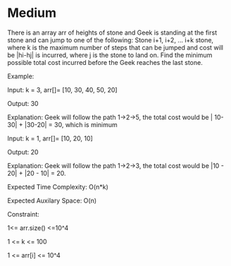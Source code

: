 # Medium

There is an array arr of heights of stone and Geek is standing at the first stone and can jump to one of the following: Stone i+1, i+2, ... i+k stone, where k is the maximum number of steps that can be jumped and cost will be |hi-hj| is incurred, where j is the stone to land on. Find the minimum possible total cost incurred before the Geek reaches the last stone.

Example:

Input: k = 3, arr[]= [10, 30, 40, 50, 20]

Output: 30

Explanation: Geek will follow the path 1->2->5, the total cost would be | 10-30| + |30-20| = 30, which is minimum

Input: k = 1, arr[]= [10, 20, 10]

Output: 20

Explanation: Geek will follow the path 1->2->3, the total cost would be |10 - 20| + |20 - 10| = 20.


Expected Time Complexity: O(n*k)

Expected Auxilary Space: O(n)

Constraint:

1<= arr.size() <=10^4

1 <= k <= 100

1 <= arr[i] <= 10^4

